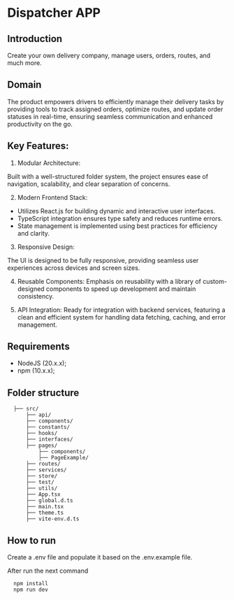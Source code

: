# Dispatcher APP

## Introduction
  Create your own delivery company, manage users, orders, routes, and much more.

## Domain
  The product empowers drivers to efficiently manage their delivery tasks by providing tools to track assigned orders, optimize routes, and update order statuses in real-time, ensuring seamless communication and enhanced productivity on the go.

## Key Features:
  1. Modular Architecture:

  Built with a well-structured folder system, the project ensures ease of navigation, scalability, and clear separation of concerns.

  2. Modern Frontend Stack:

   - Utilizes React.js for building dynamic and interactive user interfaces.
   - TypeScript integration ensures type safety and reduces runtime errors.
   - State management is implemented using best practices for efficiency and clarity.

  3. Responsive Design:

  The UI is designed to be fully responsive, providing seamless user experiences across devices and screen sizes.

  4. Reusable Components:
  Emphasis on reusability with a library of custom-designed components to speed up development and maintain consistency.

  5. API Integration:
  Ready for integration with backend services, featuring a clean and efficient system for handling data fetching, caching, and error management.

## Requirements
 - NodeJS (20.x.x);
 - npm (10.x.x);

## Folder structure

```
  ├── src/
      ├── api/         
      ├── components/  
      ├── constants/    
      ├── hooks/        
      ├── interfaces/   
      ├── pages/
          ├── components/  
          ├── PageExample/
      ├── routes/
      ├── services/
      ├── store/
      ├── test/
      ├── utils/
      ├── App.tsx
      ├── global.d.ts
      ├── main.tsx
      ├── theme.ts
      ├── vite-env.d.ts
```

## How to run 

Create a .env file and populate it based on the .env.example file.

After run the next command

```
  npm install
  npm run dev
```
